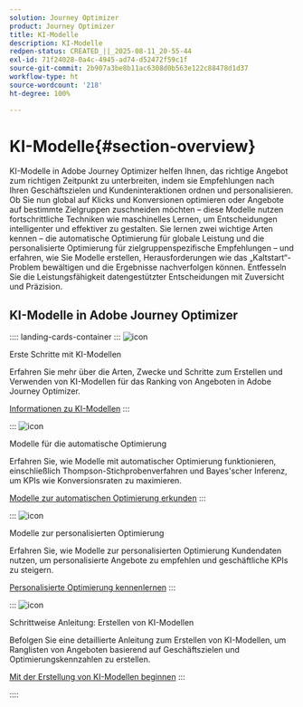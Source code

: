```yaml
---
solution: Journey Optimizer
product: Journey Optimizer
title: KI-Modelle
description: KI-Modelle
redpen-status: CREATED_||_2025-08-11_20-55-44
exl-id: 71f24028-0a4c-4945-ad74-d52472f59c1f
source-git-commit: 2b907a3be8b11ac6308d0b563e122c88478d1d37
workflow-type: ht
source-wordcount: '218'
ht-degree: 100%

---
```


# KI-Modelle{#section-overview}

KI-Modelle in Adobe Journey Optimizer helfen Ihnen, das richtige Angebot zum richtigen Zeitpunkt zu unterbreiten, indem sie Empfehlungen nach Ihren Geschäftszielen und Kundeninteraktionen ordnen und personalisieren. Ob Sie nun global auf Klicks und Konversionen optimieren oder Angebote auf bestimmte Zielgruppen zuschneiden möchten – diese Modelle nutzen fortschrittliche Techniken wie maschinelles Lernen, um Entscheidungen intelligenter und effektiver zu gestalten. Sie lernen zwei wichtige Arten kennen – die automatische Optimierung für globale Leistung und die personalisierte Optimierung für zielgruppenspezifische Empfehlungen – und erfahren, wie Sie Modelle erstellen, Herausforderungen wie das „Kaltstart“-Problem bewältigen und die Ergebnisse nachverfolgen können. Entfesseln Sie die Leistungsfähigkeit datengestützter Entscheidungen mit Zuversicht und Präzision.

## KI-Modelle in Adobe Journey Optimizer

:::: landing-cards-container
:::
![icon](https://cdn.experienceleague.adobe.com/icons/book.svg?lang=de)

Erste Schritte mit KI-Modellen

Erfahren Sie mehr über die Arten, Zwecke und Schritte zum Erstellen und Verwenden von KI-Modellen für das Ranking von Angeboten in Adobe Journey Optimizer.

[Informationen zu KI-Modellen](../using/experience-decisioning/ranking/ai-models.md)
:::

:::
![icon](https://cdn.experienceleague.adobe.com/icons/chart-line.svg?lang=de)

Modelle für die automatische Optimierung

Erfahren Sie, wie Modelle mit automatischer Optimierung funktionieren, einschließlich Thompson-Stichprobenverfahren und Bayes&#39;scher Inferenz, um KPIs wie Konversionsraten zu maximieren.

[Modelle zur automatischen Optimierung erkunden](../using/experience-decisioning/ranking/auto-optimization-model.md)
:::

:::
![icon](https://cdn.experienceleague.adobe.com/icons/bullseye.svg?lang=de)

Modelle zur personalisierten Optimierung

Erfahren Sie, wie Modelle zur personalisierten Optimierung Kundendaten nutzen, um personalisierte Angebote zu empfehlen und geschäftliche KPIs zu steigern.

[Personalisierte Optimierung kennenlernen](../using/experience-decisioning/ranking/personalized-optimization-model.md)
:::

:::
![icon](https://cdn.experienceleague.adobe.com/icons/circle-play.svg?lang=de)

Schrittweise Anleitung: Erstellen von KI-Modellen

Befolgen Sie eine detaillierte Anleitung zum Erstellen von KI-Modellen, um Ranglisten von Angeboten basierend auf Geschäftszielen und Optimierungskennzahlen zu erstellen.

[Mit der Erstellung von KI-Modellen beginnen](../using/experience-decisioning/ranking/create-ai-models.md)
:::

::::

